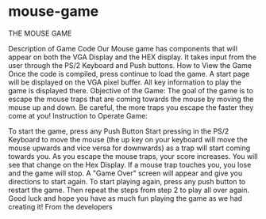 # mouse-game
THE MOUSE GAME

Description of Game Code
Our Mouse game has components that will appear on both the VGA Display and the HEX display. It takes input from the user through the PS/2 Keyboard and Push buttons.
How to View the Game
Once the code is compiled, press continue to load the game. A start page will be displayed on the VGA pixel buffer. All key information to play the game is displayed there.
Objective of the Game:
The goal of the game is to escape the mouse traps that are coming towards the mouse by moving the mouse up and down. Be careful, the more traps you escape the faster they come at you!
Instruction to Operate Game:

To start the game, press any Push Button
Start pressing in the PS/2 Keyboard to move the mouse (the up key on your keyboard will move the mouse upwards and vice versa for downwards) as a trap will start coming towards you.
As you escape the mouse traps, your score increases. You will see that change on the Hex Display.
If a mouse trap touches you, you lose and the game will stop. A "Game Over" screen will appear and give you directions to start again.
To start playing again, press any push button to restart the game. Then repeat the steps from step 2 to play all over again.
Good luck and hope you have as much fun playing the game as we had creating it!
From the developers

